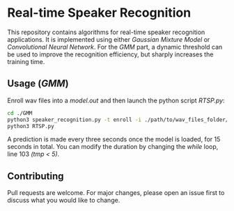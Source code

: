 # Real-time Speaker Recognition
This repository contains algorithms for real-time speaker recognition applications. It is implemented using either _Gaussian Mixture Model_ or _Convolutional Neural Network_. For the _GMM_ part, a dynamic threshold can be used to improve the recognition efficiency, but sharply increases the training time.

## Usage (_GMM_)
Enroll wav files into a _model.out_ and then launch the python script _RTSP.py_:
```bash
cd ./GMM
python3 speaker_recognition.py -t enroll -i ./path/to/wav_files_folder/* -m ./your-output-models/model.out
python3 RTSP.py
```
A prediction is made every three seconds once the model is loaded, for 15 seconds in total. You can modify the duration by changing the _while_ loop, line 103 _(tmp < 5)_.

## Contributing
Pull requests are welcome. For major changes, please open an issue first to discuss what you would like to change.
